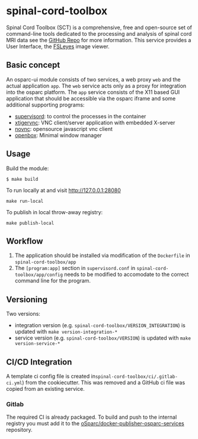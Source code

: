 # spinal-cord-toolbox

Spinal Cord Toolbox (SCT) is a comprehensive, free and open-source set of command-line tools dedicated to the processing and analysis of spinal cord MRI data see the [GitHub Repo](https://github.com/spinalcordtoolbox/spinalcordtoolbox) for more information. This service provides a User Interface, the [FSLeyes](https://fsl.fmrib.ox.ac.uk/fsl/fslwiki/FSLeyes) image viewer.

## Basic concept

An osparc-ui module consists of two services, a web proxy ```web``` and the actual application ```app```.  The ```web``` service acts only as a proxy for integration into the osparc platform. The ```app``` service consists of the X11 based GUI application that should be accessible via the osparc iframe and some additional supporting programs:
- [supervisord](http://supervisord.org/): to control the processes in the container
- [xtigervnc](https://tigervnc.org/): VNC client/server application with embedded X-server
- [novnc](https://novnc.com/info.html): opensource javascript vnc client
- [openbox](http://openbox.org/wiki/Main_Page): Minimal window manager

## Usage


Build the module:
```console
$ make build
```
To run locally at and visit http://127.0.0.1:28080
```console
make run-local
```
To publish in local throw-away registry:
```console
make publish-local
```

## Workflow

1. The application should be installed via modification of the ```Dockerfile``` in ```spinal-cord-toolbox/app```
2. The  ```[program:app]``` section in ```supervisord.conf``` in ```spinal-cord-toolbox/app/config```  needs to be modified to accomodate to the correct command line for the program.

## Versioning

Two versions:

- integration version (e.g. ```spinal-cord-toolbox/VERSION_INTEGRATION```) is updated with ``make version-integration-*``
- service version (e.g. ```spinal-cord-toolbox/VERSION```) is updated with ``make version-service-*``

## CI/CD Integration
A template ci config file is created in```spinal-cord-toolbox/ci/.gitlab-ci.yml```) from the cookiecutter. This was removed and a GitHub ci file was copied from an existing service.

### Gitlab

The required CI is already packaged.
To build and push to the internal registry you must add it to the [oSparc/docker-publisher-osparc-services](https://git.speag.com/oSparc/docker-publisher-osparc-services) repository.